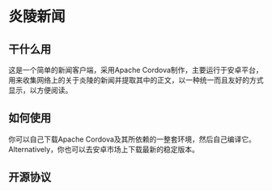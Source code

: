 炎陵新闻
========

## 干什么用
这是一个简单的新闻客户端，采用Apache Cordova制作，主要运行于安卓平台，用来收集网络上的关于炎陵的新闻并提取其中的正文，以一种统一而且友好的方式显示，以方便阅读。

## 如何使用
你可以自己下载Apache Cordova及其所依赖的一整套环境，然后自己编译它。Alternatively，你也可以去安卓市场上下载最新的稳定版本。

## 开源协议

